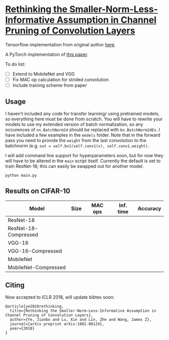 # [Rethinking the Smaller-Norm-Less-Informative Assumption in Channel Pruning of Convolution Layers](https://arxiv.org/abs/1802.00124)

Tensorflow implementation from original author [here](https://github.com/bobye/batchnorm_prune).

A PyTorch implementation of [this paper](https://arxiv.org/abs/1802.00124). 

To do list:
- [ ] Extend to MobileNet and VGG
- [ ] Fix MAC op calculation for strided convolution
- [ ] Include training scheme from paper

## Usage
I haven't included any code for transfer learning/ using pretrained models, so everything here must be done from scratch.
You will have to rewrite your models to use my extended version of batch normalization, so any occurences of `nn.BatchNorm2d`
should be replaced with `bn.BatchNorm2dEx`. I have included a few examples in the `models` folder. Note that in the forward pass
you need to provide the `weight` from the last convolution to the batchnorm (e.g. `out = self.bn1(self.conv1(x), self.conv1.weight)`.  

I will add command line support for hyperparameters soon, but for now they will have to be altered in the `main` script itself. Currently the default is set to train ResNet-18; this can easily be swapped out for another model.

```bash
python main.py
```

## Results on CIFAR-10
| Model                | Size  | MAC ops | Inf. time | Accuracy |
|----------------------|-------|---------|-----------|----------|
| ResNet-18            |       |         |           |          |
| ResNet-18-Compressed |       |         |           |          |
| VGG-16               |       |         |           |          |
| VGG-16-Compressed    |       |         |           |          |
| MobileNet            |       |         |           |          |
| MobileNet-Compressed |       |         |           |          |

## Citing
Now accepted to ICLR 2018, will update bibtex soon:
```
@article{ye2018rethinking,
  title={Rethinking the Smaller-Norm-Less-Informative Assumption in Channel Pruning of Convolution Layers},
  author={Ye, Jianbo and Lu, Xin and Lin, Zhe and Wang, James Z},
  journal={arXiv preprint arXiv:1802.00124},
  year={2018}
}
```

